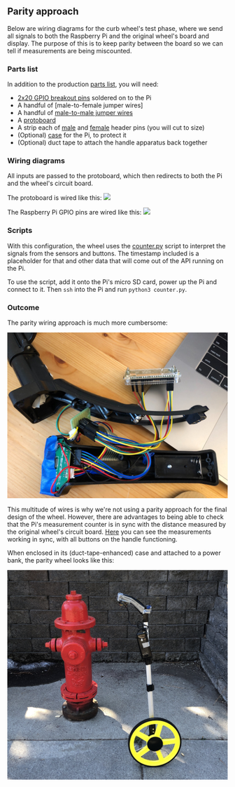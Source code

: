 ## Parity approach

Below are wiring diagrams for the curb wheel's test phase, where we send all signals to both the Raspberry Pi and the original wheel's board and display. The purpose of this is to keep parity between the board so we can tell if measurements are being miscounted.

### Parts list
In addition to the production [parts list](../PARTS.md), you will need:
- [2x20 GPIO breakout pins](https://www.sparkfun.com/products/14275) soldered on to the Pi
- A handful of [male-to-female jumper wires]
- A handful of [male-to-male jumper wires](https://www.sparkfun.com/products/11026)
- A [protoboard](https://www.sparkfun.com/products/8808)
- A strip each of [male](https://www.sparkfun.com/products/116) and [female](https://www.sparkfun.com/products/115) header pins (you will cut to size)
- (Optional) [case](https://www.adafruit.com/product/3252) for the Pi, to protect it
- (Optional) duct tape to attach the handle apparatus back together


### Wiring diagrams
All inputs are passed to the protoboard, which then redirects to both the Pi and the wheel's circuit board.

The protoboard is wired like this:
![](https://github.com/sharedstreets/curb-wheel/blob/master/parity_wiring_and_scripts/protoboard.jpg)

The Raspberry Pi GPIO pins are wired like this:
![](https://github.com/sharedstreets/curb-wheel/blob/master/parity_wiring_and_scripts/gpio.png)

### Scripts

With this configuration, the wheel uses the [counter.py](https://github.com/sharedstreets/curb-wheel/blob/master/parity_wiring_and_scripts/counter.py) script to interpret the signals from the sensors and buttons. The timestamp included is a placeholder for that and other data that will come out of the API running on the Pi.

To use the script, add it onto the Pi's micro SD card, power up the Pi and connect to it. Then `ssh` into the Pi and run `python3 counter.py`.

### Outcome

The parity wiring approach is much more cumbersome:

<img src="../images/pi_parity_1.JPG" width="600">

This multitude of wires is why we're not using a parity approach for the final design of the wheel. However, there are advantages to being able to check that the Pi's measurement counter is in sync with the distance measured by the original wheel's circuit board. [Here](https://www.youtube.com/embed/uzYCI5T0EVE) you can see the measurements working in sync, with all buttons on the handle functioning.

When enclosed in its (duct-tape-enhanced) case and attached to a power bank, the parity wheel looks like this:

<img src="../images/pi_parity_2.JPG" width="600">
